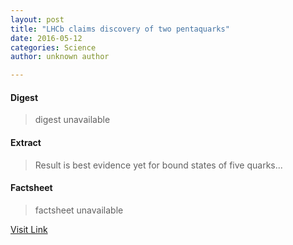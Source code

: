 ```yaml
---
layout: post
title: "LHCb claims discovery of two pentaquarks"
date: 2016-05-12
categories: Science
author: unknown author

---
```



#### Digest
>digest unavailable

#### Extract
>Result is best evidence yet for bound states of five quarks...

#### Factsheet
>factsheet unavailable

[Visit Link](http://physicsworld.com/cws/article/news/2015/jul/14/lhcb-claims-discovery-of-two-pentaquarks)


